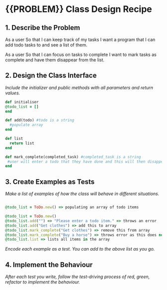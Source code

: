 # {{PROBLEM}} Class Design Recipe

## 1. Describe the Problem

As a user
So that I can keep track of my tasks
I want a program that I can add todo tasks to and see a list of them.

As a user
So that I can focus on tasks to complete
I want to mark tasks as complete and have them disappear from the list.

## 2. Design the Class Interface



_Include the initializer and public methods with all parameters and return values._

```ruby
def initialiser
@todo_list = []
end

def add(todo) #todo is a string
  #populate array 
end

def list
  return list
end

def mark_complete(completed_task) #completed_task is a string
 #user will enter a todo that they have done and this will then disappear from the @todo_list array
end
```

## 3. Create Examples as Tests

 


_Make a list of examples of how the class will behave in different situations._

```ruby

@todo_list = ToDo.new() => populating an array of todo items

@todo_list = ToDo.new()
@todo_list.add("") => "Please enter a todo item." => throws an error
@todo_list.add("Get clothes") => add this to array
@todo_list.mark_complete("Get clothes") => remove this from array
@todo_list.mark_complete("Buy a horse") => throws error as this does not exist
@todo_list.list => lists all items in the array


```

_Encode each example as a test. You can add to the above list as you go._

## 4. Implement the Behaviour

_After each test you write, follow the test-driving process of red, green, refactor to implement the behaviour._



